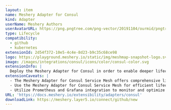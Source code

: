 ```yaml
---
layout: item
name: Meshery Adapter for Consul
kind: Adapter
userName: Meshery Authors
userAvatarURL: https://png.pngtree.com/png-vector/20191104/ourmid/pngtree-businessman-avatar-cartoon-style-png-image_1953664.jpg
type: Lifecycle
compatibility: 
  - github
  - kubernetes
extensionId: 2d54f372-10e5-4c4e-8d23-b9c35c68ce98
logo: https://playground.meshery.io/static/img/meshmap-snapshot-logo.svg
image: /images/integrations/consul/icons/color/consul-color.svg
extensionInfo: |
  Deploy the Meshery Adapter for Consul in order to enable deeper lifecycle management of Consul.
extensionCaveats: |
  - The Meshery Adapter for Consul Service Mesh offers comprehensive lifecycle management for Consul.
  - Use the Meshery Adapter for Consul Service Mesh for efficient lifecycle management of Consul and its sample applications.
  - Utilize Prometheus and Grafana integration to monitor and optimize Consul's performance.
URL: 'https://docs.meshery.io/extensibility/adapters/consul'
downloadLink: https://meshery.layer5.io/connect/github/new
---
```

